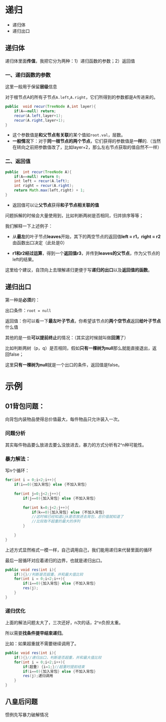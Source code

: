 # 递归

- 递归体
- 递归出口

## 递归体

递归体里面**传值**，我把它分为两种：1）递归函数的参数；2）返回值

### **一、递归函数的参数**

这里一般用于保留**层级**信息

对于根节点A的所有子节点`A.left`,`A.right`，它们所得到的参数都是A传进来的。

```java
public  void recur(TreeNode A,int layer){
    if(A==null) return;
    recur(A.left,layer+1);
    recur(A.right,layer+1);
}
```

- 这个参数值是**和父节点有关联**的某个值如`root.val`，层数。
- **一般情况**下：对于**同一根节点的两个节点**，它们获得的参数值是**一样**的.（当然在转向之前把参数值改了，比如layer+2，那么左右节点获取的值自然不一样）



### **二、返回值**

```java
public  int recur(TreeNode A){
    if(A==null) return 0;
    int left = recur(A.left);
    int right = recur(A.right);
    return Math.max(left,right) + 1;
}
```

- 返回值可以让**父节点**获得**和子节点相关联的值**

  

问题拆解的时候会大量使用到，比如判断两树是否相同，归并排序等等；

我们解释一下上述例子：

- 从**最左**的叶子节点**leaves**开始，其下的两空节点的返回值**left = r1，right = r2**由函数出口决定（此处是0）

- **r1和r2经过运算**，得到一个**返回值r3**，并传到**leaves的父节点**，作为父节点的left的结果。

这里给个建议，自顶向上去理解递归更便于写**递归的出口**以及**返回值的函数**。

## 递归出口

第一种是**必须**的：

出口条件：`root = null`

返回值：你可以看一下**最左叶子节点**，你希望该节点的**两个空节点**返回**给叶子节点**什么值



其他的是一些**可以提前终止**的情况：（其实这时候就叫做**回溯**了）

比如判断两树（p，q）是否相同，假如**只有一棵树为null**那么就能直接退出，返回false；

这里**只有一棵树为null**就是一个出口的条件，返回值是false。

# 示例

## 01背包问题：

向背包内装物品使得总价值最大，每件物品只允许装入一次。

### 问题分析

其实每件物品要么放进去要么没放进去，暴力的方式分析有2^n种可能性。

### 暴力解法：

写n个循环：

```java
for(int i = 0;i<2;i++){
    if(i==0){加入背包} else {不加入背包}
        
    for(int j=0;j<2;j++){
        if(j==0){加入背包} else {不加入背包}
        
        for(int k=0;j<2;j++){
            if(k==0){加入背包} else {不加入背包}
            //这时候已经知道ijk是否放进去背包，总价值就知道了
            //比较取不超重的最大的序列
        }
        
    }
}
```

上述方式显然格式一模一样，自己调用自己，我们能用递归来代替里面的循环

最后一层循环对应着递归的边界，也就是递归出口。

```java
public void res(int i){
    if(){}//判断是否超重，并和最大值比较
    for(int i = 0;i<2;i++){
        if(i==0){加入背包} else {不加入背包}
        res(j);
    }
}
```

### 递归优化

上面的解法问题太大了，三次还好，n次的话，2^n负担太重。

所以需要**找条件提早结束递归**。

比如：如果超重就不需要继续调用了。

```java
public void res(int i){
    if(){}//递归出口，判断是否超重，并和最大值比较
    for(int i = 0;i<2;i++){
        if(超重) {i=1;}//超重时提前结束
        if(i==0){加入背包} else {不加入背包}
        res(j);递归调用
    }
}
```

## 八皇后问题

惯例先写暴力破解情况

